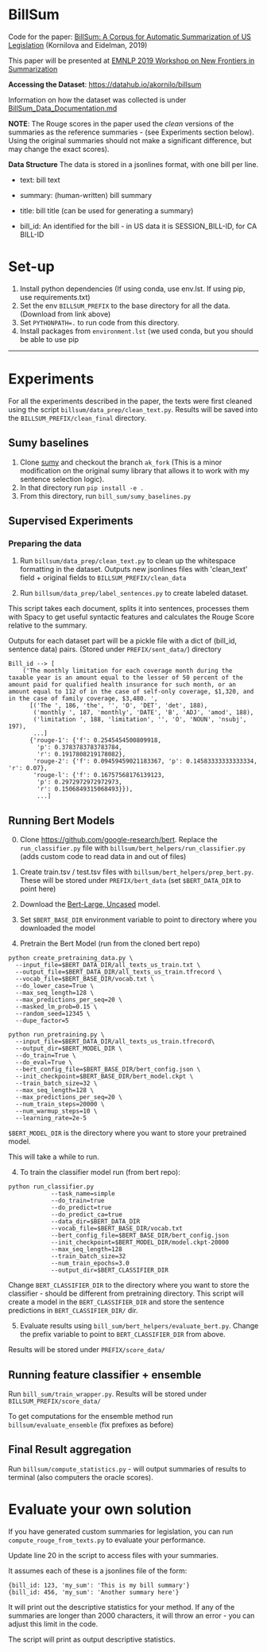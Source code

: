 # BillSum

Code for the paper: [BillSum: A Corpus for Automatic Summarization of US Legislation](https://arxiv.org/abs/1910.00523) (Kornilova and Eidelman, 2019)

This paper will be presented at [EMNLP 2019 Workshop on New Frontiers in Summarization](https://summarization2019.github.io/)

**Accessing the Dataset**: https://datahub.io/akornilo/billsum

Information on how the dataset was collected is under [BillSum_Data_Documentation.md](BillSum_Data_Documentation.md)

**NOTE**: The Rouge scores in the paper used the *clean* versions of the summaries as the reference summaries - (see Experiments section below). Using the original summaries should not make a significant difference, but may change the exact scores).

**Data Structure**
The data is stored in a jsonlines format, with one bill per line.

- text: bill text

- summary: (human-written) bill summary 

- title: bill title (can be used for generating a summary)

- bill_id: An identified for the bill - in US data it is SESSION_BILL-ID, for CA BILL-ID 


# Set-up

1. Install python dependencies (If using conda, use env.lst. If using pip, use requirements.txt)
2. Set the env `BILLSUM_PREFIX` to the base directory for all the data. (Download from link above)
3. Set `PYTHONPATH=.` to run code from this directory.
4. Install packages from `environment.lst` (we used conda, but you should be able to use pip
---

# Experiments

For all the experiments described in the paper, the texts were first cleaned using the script `billsum/data_prep/clean_text.py`. Results will be saved into the `BILLSUM_PREFIX/clean_final` directory.

## Sumy baselines

1. Clone [sumy](git@github.com:akornilo/sumy.git) and checkout the branch `ak_fork` (This is a minor modification on the original sumy library that allows it to work with my sentence selection logic).
2. In that directory run `pip install -e .`
3. From this directory, run `bill_sum/sumy_baselines.py`

## Supervised Experiments

### Preparing the data

1. Run `billsum/data_prep/clean_text.py` to clean up the whitespace formatting in the dataset. Outputs new jsonlines files with 'clean_text' field + original fields to `BILLSUM_PREFIX/clean_data`

2. Run `billsum/data_prep/label_sentences.py` to create labeled dataset.

This script takes each document, splits it into sentences, processes them with Spacy to get useful syntactic features and calculates the Rouge Score relative to the summary.

Outputs for each dataset part will be a pickle file with a dict of (bill_id, sentence data) pairs. (Stored under `PREFIX/sent_data/`) directory

```
Bill_id --> [
	('The monthly limitation for each coverage month during the taxable year is an amount equal to the lesser of 50 percent of the amount paid for qualified health insurance for such month, or an amount equal to 112 of in the case of self-only coverage, $1,320, and in the case of family coverage, $3,480. ',
	  [('The ', 186, 'the', '', 'O', 'DET', 'det', 188),
	   ('monthly ', 187, 'monthly', 'DATE', 'B', 'ADJ', 'amod', 188),
	   ('limitation ', 188, 'limitation', '', 'O', 'NOUN', 'nsubj', 197),
	   ...]
	  {'rouge-1': {'f': 0.2545454500809918,
	    'p': 0.3783783783783784,
	    'r': 0.1917808219178082},
	   'rouge-2': {'f': 0.09459459021183367, 'p': 0.14583333333333334, 'r': 0.07},
	   'rouge-l': {'f': 0.16757568176139123,
	    'p': 0.2972972972972973,
	    'r': 0.1506849315068493}}),
	    ...]
```

## Running Bert Models

0. Clone https://github.com/google-research/bert. Replace the `run_classifier.py` file with `billsum/bert_helpers/run_classifier.py` (adds custom code to read data in and out of files)

1. Create train.tsv / test.tsv files with `billsum/bert_helpers/prep_bert.py`. These will be stored under `PREFIX/bert_data` (set `$BERT_DATA_DIR` to point here)

2. Download the [Bert-Large, Uncased](https://storage.googleapis.com/bert_models/2018_10_18/uncased_L-24_H-1024_A-16.zip) model. 

3. Set `$BERT_BASE_DIR` environment variable to point to directory where you downloaded the model

3. Pretrain the Bert Model (run from the cloned bert repo)

```
python create_pretraining_data.py \
  --input_file=$BERT_DATA_DIR/all_texts_us_train.txt \
  --output_file=$BERT_DATA_DIR/all_texts_us_train.tfrecord \
  --vocab_file=$BERT_BASE_DIR/vocab.txt \
  --do_lower_case=True \
  --max_seq_length=128 \
  --max_predictions_per_seq=20 \
  --masked_lm_prob=0.15 \
  --random_seed=12345 \
  --dupe_factor=5
```
```
python run_pretraining.py \
  --input_file=$BERT_DATA_DIR/all_texts_us_train.tfrecord\
  --output_dir=$BERT_MODEL_DIR \
  --do_train=True \
  --do_eval=True \
  --bert_config_file=$BERT_BASE_DIR/bert_config.json \
  --init_checkpoint=$BERT_BASE_DIR/bert_model.ckpt \
  --train_batch_size=32 \
  --max_seq_length=128 \
  --max_predictions_per_seq=20 \
  --num_train_steps=20000 \
  --num_warmup_steps=10 \
  --learning_rate=2e-5
```

`$BERT_MODEL_DIR` is the directory where you want to store your pretrained model.

This will take a while to run. 

4. To train the classifier model run (from bert repo):

``` 
python run_classifier.py   
			--task_name=simple
			--do_train=true   
			--do_predict=true   
			--do_predict_ca=true   
			--data_dir=$BERT_DATA_DIR   
			--vocab_file=$BERT_BASE_DIR/vocab.txt   
			--bert_config_file=$BERT_BASE_DIR/bert_config.json   
			--init_checkpoint=$BERT_MODEL_DIR/model.ckpt-20000   
			--max_seq_length=128  
			--train_batch_size=32   
			--num_train_epochs=3.0   
			--output_dir=$BERT_CLASSIFIER_DIR
```

Change `BERT_CLASSIFIER_DIR` to the directory where you want to store the classifier - should be different from pretraining directory. This script will create a model in the `BERT_CLASSIFIER_DIR` and store the sentence predictions in `BERT_CLASSIFIER_DIR/` dir.

5. Evaluate results using `bill_sum/bert_helpers/evaluate_bert.py`. Change the prefix variable to point to `BERT_CLASSIFIER_DIR` from above.

Results will be stored under `PREFIX/score_data/`


## Running feature classifier + ensemble

Run `bill_sum/train_wrapper.py`. Results will be stored under `BILLSUM_PREFIX/score_data/`

To get computations for the ensemble method run `billsum/evaluate_ensemble` (fix prefixes as before)

## Final Result aggregation

Run `billsum/compute_statistics.py` - will output summaries of results to terminal (also computers the oracle scores).


# Evaluate your own solution

If you have generated custom summaries for legislation, you can run `compute_rouge_from_texts.py` to evaluate your performance.

Update line 20 in the script to access files with your summaries.

It assumes each of these is a jsonlines file of the form:

```
{bill_id: 123, 'my_sum': 'This is my bill summary'}
{bill_id: 456, 'my_sum': 'Another summary here'}
```

It will print out the descriptive statistics for your method. If any of the summaries are longer than 2000 characters, it will throw an error - you can adjust this limit in the code.

The script will print as output descriptive statistics.

